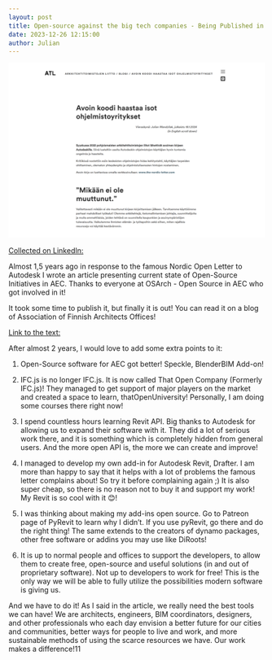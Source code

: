 ```yaml
---
layout: post  
title: Open-source against the big tech companies - Being Published in Finnish on ATL
date: 2023-12-26 12:15:00
author: Julian
---
```

![PostPage](/images/2024_2_ArticleOnATL/ATL.png)

<!--excerpt-->

[Collected on LinkedIn: ](https://www.linkedin.com/feed/update/urn:li:activity:7154072128693121025/)
  

Almost 1,5 years ago in response to the famous Nordic Open Letter to Autodesk I wrote an article presenting current state of Open-Source Initiatives in AEC. Thanks to everyone at OSArch - Open Source in AEC who got involved in it!

It took some time to publish it, but finally it is out! You can read it on a blog of Association of Finnish Architects Offices!

[Link to the text: ](https://www.atl.fi/blogi/avoin-koodi-haastaa-isot-ohjelmistoyritykset/)


After almost 2 years, I would love to add some extra points to it:

1. Open-Source software for AEC got better! Speckle, BlenderBIM Add-on!

2. IFC.js is no longer IFC.js. It is now called That Open Company (Formerly IFC.js)! They managed to get support of major players on the market and created a space to learn, thatOpenUniversity! Personally, I am doing some courses there right now!

3. I spend countless hours learning Revit API. Big thanks to Autodesk for allowing us to expand their software with it. They did a lot of serious work there, and it is something which is completely hidden from general users. And the more open API is, the more we can create and improve!

4. I managed to develop my own add-in for Autodesk Revit, Drafter. I am more than happy to say that it helps with a lot of problems the famous letter complains about! So try it before complaining again ;) It is also super cheap, so there is no reason not to buy it and support my work! My Revit is so cool with it 😊! 

5. I was thinking about making my add-ins open source. Go to Patreon page of PyRevit to learn why I didn’t. If you use pyRevit, go there and do the right thing! The same extends to the creators of dynamo packages, other free software or addins you may use like DiRoots!

6. It is up to normal people and offices to support the developers, to allow them to create free, open-source and useful solutions (in and out of proprietary software). Not up to developers to work for free! This is the only way we will be able to fully utilize the possibilities modern software is giving us.

And we have to do it! As I said in the article, we really need the best tools we can have! We are architects, engineers, BIM coordinators, designers, and other professionals who each day envision a better future for our cities and communities, better ways for people to live and work, and more sustainable methods of using the scarce resources we have. Our work makes a difference!11